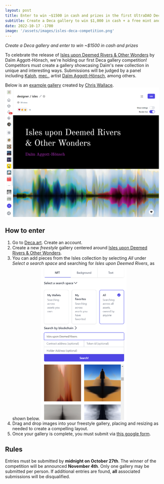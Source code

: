 ```yaml
---
layout: post
title: Enter to win ~$1500 in cash and prizes in the first UltraDAO Deca gallery competition
subtitle: Create a Deca gallery to win $1,000 in cash + a free mint and signed print of Isles upon Deemed Rivers & Other Wonders by Daïm Aggott-Hönsch
date: 2022-10-17 -1700
image: '/assets/images/isles-deca-competition.png'
---
```


_Create a Deca gallery and enter to win ~$1500 in cash and prizes_

To celebrate the release of [Isles upon Deemed Rivers & Other Wonders](/curated/1) by Daïm Aggott-Hönsch, we're holding our first Deca gallery competition! Competitors must create a gallery showcasing Daïm's new collection in unique and interesting ways. Submissions will be judged by a panel including [Kaloh](https://twitter.com/Kaloh_nft), [mec.](https://twitter.com/mecdot), artist [Daïm Aggott-Hönsch](https://twitter.com/DaimAlYad), among others.

Below is an [example gallery](https://deca.art/designer/isles) created by [Chris Wallace](https://twitter.com/chriswallace). <img src="/assets/images/deca-example.png" width="670">

## How to enter

1. Go to [Deca.art](https://deca.art). Create an account.
2. Create a new _freestyle_ gallery centered around [Isles upon Deemed Rivers & Other Wonders](https://deca.art/UltraDAO/collections/Isles%20upon%20Deemed%20Rivers%20%26%20Other%20Wonders). 
3. You can add pieces from the Isles collection by selecting _All_ under _Select a search space_ and searching for _Isles upon Deemed Rivers_, as shown below. <img src="/assets/images/how-to-select.png" width="280">
4. Drag and drop images into your freestyle gallery, placing and resizing as needed to create a compelling layout.
5. Once your gallery is complete, you must submit via [this google form](https://forms.gle/S2fHwZ3iZnf55szY8).

## Rules

Entries must be submitted by **midnight on October 27th**. The winner of the competition will be announced **November 4th**. Only one gallery may be submitted per person. If additional entries are found, **all** associated submissions will be disqualified. 
